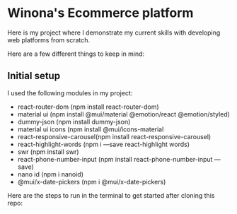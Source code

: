 # Winona's Ecommerce platform
Here is my project where I demonstrate my current skills with developing web platforms from scratch.

Here are a few different things to keep in mind:
## Initial setup
I used the following modules in my project:
- react-router-dom (npm install react-router-dom)
- material ui (npm install @mui/material @emotion/react @emotion/styled)
- dummy-json (npm install dummy-json)
- material ui icons (npm install @mui/icons-material
- react-responsive-carousel(npm install react-responsive-carousel)
- react-highlight-words (npm i —save react-highlight words)
- swr (npm install swr)
- react-phone-number-input (npm install react-phone-number-input —save)
- nano id (npm i nanoid)
- @mui/x-date-pickers (npm i @mui/x-date-pickers)

Here are the steps to run in the terminal to get started after cloning this repo:



